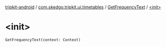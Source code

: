 [tripkit-android](../../index.md) / [com.skedgo.tripkit.ui.timetables](../index.md) / [GetFrequencyText](index.md) / [&lt;init&gt;](./-init-.md)

# &lt;init&gt;

`GetFrequencyText(context: Context)`